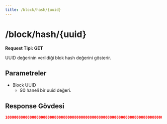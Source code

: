 ```yaml
---
title: /block/hash/{uuid}
---
```


# /block/hash/{uuid}

**Request Tipi: GET**

UUID değerinin verildiği blok hash değerini gösterir.

## Parametreler

- Block UUID
  - 90 haneli bir uuid değeri.

## Response Gövdesi

```json
100000000000000000000000000000000000000000000000000000000000000000000000000000000000000000b6hxcdlbe9ev7ijra2ewyo8k9epep1kaf1tv5bne5pkkjw8x93xj6yjn4zlrrvt45w6plf7i0jgtydk66qdbaw976nwjz5ebe7x9xbon7pqe8mbkbwhs37hwh5k2k9zq2rvum943c1tw7ta13ybfwxeo5kruj97dajvecml10pqys95656nni1xvgziflmwh
```
